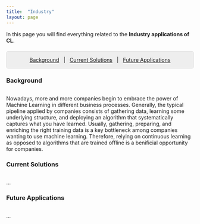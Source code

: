 ```yaml
---
title:  "Industry"
layout: page
---
```


In this page you will find everything related to the **Industry applications of CL**.

<p style="background: rgba(0,0,0,0.06) none repeat scroll 0% 0%; border: 1px solid rgb(222, 222, 222); padding: 1em; border-radius: 5px; text-align: center; margin-top:20px">
<a href="#background">Background</a> &nbsp; | &nbsp; <a href="#interests">Current Solutions</a> &nbsp; | &nbsp; <a href="#projects">Future Applications</a><br>
</p>

<a href="#background"></a>
<h3 id="background" style="margin-bottom: 30px;">Background</h3> 

Nowadays, more and more companies begin to embrace the power of Machine Learning in different business processes. Generally, the typical pipeline applied by companies consists of gathering data, learning some underlying structure, and deploying an algorithm that systematically captures what you have learned. Usually, gathering, preparing, and enriching the right training data is a key bottleneck among companies wanting to use machine learning. Therefore, relying on continuous learning as opposed to algorithms that are trained offline is a benificial opportunity for companies.

<a href="#interests"></a>
<h3 id="interests" style="margin-bottom: 30px;">Current Solutions</h3>

...

<a href="#projects"></a>
<h3 id="projects" style="margin-bottom: 30px;">Future Applications</h3>

...

[linkedin]: https://www.linkedin.com/in/vincenzo

